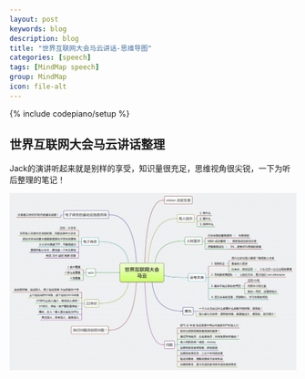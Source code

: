 ```yaml
---
layout: post
keywords: blog
description: blog
title: "世界互联网大会马云讲话-思维导图"
categories: [speech]
tags: [MindMap speech]
group: MindMap
icon: file-alt
---
```

{% include codepiano/setup %}

## 世界互联网大会马云讲话整理

Jack的演讲听起来就是别样的享受，知识量很充足，思维视角很尖锐，一下为听后整理的笔记！

<img src="/image/世界互联网大会-马云.jpg" /> 